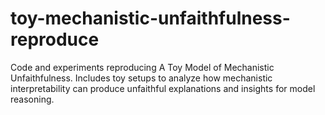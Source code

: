 # toy-mechanistic-unfaithfulness-reproduce
Code and experiments reproducing A Toy Model of Mechanistic Unfaithfulness. Includes toy setups to analyze how mechanistic interpretability can produce unfaithful explanations and insights for model reasoning.
